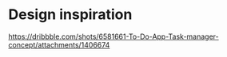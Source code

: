 # Design inspiration
https://dribbble.com/shots/6581661-To-Do-App-Task-manager-concept/attachments/1406674